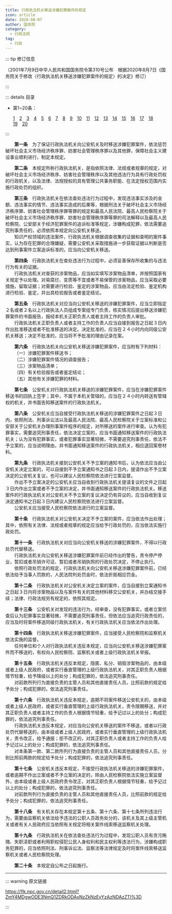 ```yaml
---
title: 行政执法机关移送涉嫌犯罪案件的规定
icon: article
date: 2020-08-07
author: 国务院
category:
  - 行政法规
tag:
  - 行政
---
```


::: tip 修订信息

（2001年7月9日中华人民共和国国务院令第310号公布&emsp;根据2020年8月7日《国务院关于修改〈行政执法机关移送涉嫌犯罪案件的规定〉的决定》修订）

:::

::: details 目录

- 第1~20条：
  
  [1](#t1)&emsp;[2](#t2)&emsp;[3](#t3)&emsp;[4](#t4)&emsp;[5](#t5)&emsp;[6](#t6)&emsp;[7](#t7)&emsp;[8](#t8)&emsp;[9](#t9)&emsp;[10](#t10)&emsp;[11](#t11)&emsp;[12](#t12)&emsp;[13](#t13)&emsp;[14](#t14)&emsp;[15](#t15)&emsp;[16](#t16)&emsp;[17](#t17)&emsp;[18](#t18)&emsp;[19](#t19)&emsp;[20](#t20)

:::

<p id="t1">&emsp;&emsp;<b>第一条</b>&emsp;为了保证行政执法机关向公安机关及时移送涉嫌犯罪案件，依法惩罚破坏社会主义市场经济秩序罪、妨害社会管理秩序罪以及其他罪，保障社会主义建设事业顺利进行，制定本规定。</p>
<p id="t2">&emsp;&emsp;<b>第二条</b>&emsp;本规定所称行政执法机关，是指依照法律、法规或者规章的规定，对破坏社会主义市场经济秩序、妨害社会管理秩序以及其他违法行为具有行政处罚权的行政机关，以及法律、法规授权的具有管理公共事务职能、在法定授权范围内实施行政处罚的组织。</p>
<p id="t3">&emsp;&emsp;<b>第三条</b>&emsp;行政执法机关在依法查处违法行为过程中，发现违法事实涉及的金额、违法事实的情节、违法事实造成的后果等，根据刑法关于破坏社会主义市场经济秩序罪、妨害社会管理秩序罪等罪的规定和最高人民法院、最高人民检察院关于破坏社会主义市场经济秩序罪、妨害社会管理秩序罪等罪的司法解释以及最高人民检察院、公安部关于经济犯罪案件的追诉标准等规定，涉嫌构成犯罪，依法需要追究刑事责任的，必须依照本规定向公安机关移送。<br>
&emsp;&emsp;知识产权领域的违法案件，行政执法机关根据调查收集的证据和查明的案件事实，认为存在犯罪的合理嫌疑，需要公安机关采取措施进一步获取证据以判断是否达到刑事案件立案追诉标准的，应当向公安机关移送。</p>
<p id="t4">&emsp;&emsp;<b>第四条</b>&emsp;行政执法机关在查处违法行为过程中，必须妥善保存所收集的与违法行为有关的证据。<br>
&emsp;&emsp;行政执法机关对查获的涉案物品，应当如实填写涉案物品清单，并按照国家有关规定予以处理。对易腐烂、变质等不宜或者不易保管的涉案物品，应当采取必要措施，留取证据；对需要进行检验、鉴定的涉案物品，应当由法定检验、鉴定机构进行检验、鉴定，并出具检验报告或者鉴定结论。</p>
<p id="t5">&emsp;&emsp;<b>第五条</b>&emsp;行政执法机关对应当向公安机关移送的涉嫌犯罪案件，应当立即指定２名或者２名以上行政执法人员组成专案组专门负责，核实情况后提出移送涉嫌犯罪案件的书面报告，报经本机关正职负责人或者主持工作的负责人审批。<br>
&emsp;&emsp;行政执法机关正职负责人或者主持工作的负责人应当自接到报告之日起３日内作出批准移送或者不批准移送的决定。决定批准的，应当在２４小时内向同级公安机关移送；决定不批准的，应当将不予批准的理由记录在案。</p>
<p id="t6">&emsp;&emsp;<b>第六条</b>&emsp;行政执法机关向公安机关移送涉嫌犯罪案件，应当附有下列材料：<br>
&emsp;&emsp;（一）涉嫌犯罪案件移送书；<br>
&emsp;&emsp;（二）涉嫌犯罪案件情况的调查报告；<br>
&emsp;&emsp;（三）涉案物品清单；<br>
&emsp;&emsp;（四）有关检验报告或者鉴定结论；<br>
&emsp;&emsp;（五）其他有关涉嫌犯罪的材料。</p>
<p id="t7">&emsp;&emsp;<b>第七条</b>&emsp;公安机关对行政执法机关移送的涉嫌犯罪案件，应当在涉嫌犯罪案件移送书的回执上签字；其中，不属于本机关管辖的，应当在２４小时内转送有管辖权的机关，并书面告知移送案件的行政执法机关。</p>
<p id="t8">&emsp;&emsp;<b>第八条</b>&emsp;公安机关应当自接受行政执法机关移送的涉嫌犯罪案件之日起３日内，依照刑法、刑事诉讼法以及最高人民法院、最高人民检察院关于立案标准和公安部关于公安机关办理刑事案件程序的规定，对所移送的案件进行审查。认为有犯罪事实，需要追究刑事责任，依法决定立案的，应当书面通知移送案件的行政执法机关；认为没有犯罪事实，或者犯罪事实显著轻微，不需要追究刑事责任，依法不予立案的，应当说明理由，并书面通知移送案件的行政执法机关，相应退回案卷材料。</p>
<p id="t9">&emsp;&emsp;<b>第九条</b>&emsp;行政执法机关接到公安机关不予立案的通知书后，认为依法应当由公安机关决定立案的，可以自接到不予立案通知书之日起３日内，提请作出不予立案决定的公安机关复议，也可以建议人民检察院依法进行立案监督。<br>
&emsp;&emsp;作出不予立案决定的公安机关应当自收到行政执法机关提请复议的文件之日起３日内作出立案或者不予立案的决定，并书面通知移送案件的行政执法机关。移送案件的行政执法机关对公安机关不予立案的复议决定仍有异议的，应当自收到复议决定通知书之日起３日内建议人民检察院依法进行立案监督。<br>
&emsp;&emsp;公安机关应当接受人民检察院依法进行的立案监督。</p>
<p id="t10">&emsp;&emsp;<b>第十条</b>&emsp;行政执法机关对公安机关决定不予立案的案件，应当依法作出处理；其中，依照有关法律、法规或者规章的规定应当给予行政处罚的，应当依法实施行政处罚。</p>
<p id="t11">&emsp;&emsp;<b>第十一条</b>&emsp;行政执法机关对应当向公安机关移送的涉嫌犯罪案件，不得以行政处罚代替移送。<br>
&emsp;&emsp;行政执法机关向公安机关移送涉嫌犯罪案件前已经作出的警告，责令停产停业，暂扣或者吊销许可证、暂扣或者吊销执照的行政处罚决定，不停止执行。<br>
&emsp;&emsp;依照行政处罚法的规定，行政执法机关向公安机关移送涉嫌犯罪案件前，已经依法给予当事人罚款的，人民法院判处罚金时，依法折抵相应罚金。</p>
<p id="t12">&emsp;&emsp;<b>第十二条</b>&emsp;行政执法机关对公安机关决定立案的案件，应当自接到立案通知书之日起３日内将涉案物品以及与案件有关的其他材料移交公安机关，并办结交接手续；法律、行政法规另有规定的，依照其规定。</p>
<p id="t13">&emsp;&emsp;<b>第十三条</b>&emsp;公安机关对发现的违法行为，经审查，没有犯罪事实，或者立案侦查后认为犯罪事实显著轻微，不需要追究刑事责任，但依法应当追究行政责任的，应当及时将案件移送同级行政执法机关，有关行政执法机关应当依法作出处理。</p>
<p id="t14">&emsp;&emsp;<b>第十四条</b>&emsp;行政执法机关移送涉嫌犯罪案件，应当接受人民检察院和监察机关依法实施的监督。<br>
&emsp;&emsp;任何单位和个人对行政执法机关违反本规定，应当向公安机关移送涉嫌犯罪案件而不移送的，有权向人民检察院、监察机关或者上级行政执法机关举报。</p>
<p id="t15">&emsp;&emsp;<b>第十五条</b>&emsp;行政执法机关违反本规定，隐匿、私分、销毁涉案物品的，由本级或者上级人民政府，或者实行垂直管理的上级行政执法机关，对其正职负责人根据情节轻重，给予降级以上的处分；构成犯罪的，依法追究刑事责任。<br>
&emsp;&emsp;对前款所列行为直接负责的主管人员和其他直接责任人员，比照前款的规定给予处分；构成犯罪的，依法追究刑事责任。</p>
<p id="t16">&emsp;&emsp;<b>第十六条</b>&emsp;行政执法机关违反本规定，逾期不将案件移送公安机关的，由本级或者上级人民政府，或者实行垂直管理的上级行政执法机关，责令限期移送，并对其正职负责人或者主持工作的负责人根据情节轻重，给予记过以上的处分；构成犯罪的，依法追究刑事责任。<br>
&emsp;&emsp;行政执法机关违反本规定，对应当向公安机关移送的案件不移送，或者以行政处罚代替移送的，由本级或者上级人民政府，或者实行垂直管理的上级行政执法机关，责令改正，给予通报；拒不改正的，对其正职负责人或者主持工作的负责人给予记过以上的处分；构成犯罪的，依法追究刑事责任。<br>
&emsp;&emsp;对本条第一款、第二款所列行为直接负责的主管人员和其他直接责任人员，分别比照前两款的规定给予处分；构成犯罪的，依法追究刑事责任。</p>
<p id="t17">&emsp;&emsp;<b>第十七条</b>&emsp;公安机关违反本规定，不接受行政执法机关移送的涉嫌犯罪案件，或者逾期不作出立案或者不予立案的决定的，除由人民检察院依法实施立案监督外，由本级或者上级人民政府责令改正，对其正职负责人根据情节轻重，给予记过以上的处分；构成犯罪的，依法追究刑事责任。<br>
&emsp;&emsp;对前款所列行为直接负责的主管人员和其他直接责任人员，比照前款的规定给予处分；构成犯罪的，依法追究刑事责任。</p>
<p id="t18">&emsp;&emsp;<b>第十八条</b>&emsp;有关机关存在本规定第十五条、第十六条、第十七条所列违法行为，需要由监察机关依法给予违法的公职人员政务处分的，该机关及其上级主管机关或者有关人民政府应当依照有关规定将相关案件线索移送监察机关处理。</p>
<p id="t19">&emsp;&emsp;<b>第十九条</b>&emsp;行政执法机关在依法查处违法行为过程中，发现公职人员有贪污贿赂、失职渎职或者利用职权侵犯公民人身权利和民主权利等违法行为，涉嫌构成职务犯罪的，应当依照刑法、刑事诉讼法、监察法等法律规定及时将案件线索移送监察机关或者人民检察院处理。</p>
<p id="t20">&emsp;&emsp;<b>第二十条</b>&emsp;本规定自公布之日起施行。</p>

---

::: warning 原文链接

<https://flk.npc.gov.cn/detail2.html?ZmY4MDgwODE3NmQ1ZDRkODAxNzZkNzEyYzAzNDAzZTI%3D>

:::
